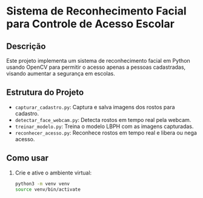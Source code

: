 
# Sistema de Reconhecimento Facial para Controle de Acesso Escolar

## Descrição

Este projeto implementa um sistema de reconhecimento facial em Python usando OpenCV para permitir o acesso apenas a pessoas cadastradas, visando aumentar a segurança em escolas.

## Estrutura do Projeto

- `capturar_cadastro.py`: Captura e salva imagens dos rostos para cadastro.
- `detectar_face_webcam.py`: Detecta rostos em tempo real pela webcam.
- `treinar_modelo.py`: Treina o modelo LBPH com as imagens capturadas.
- `reconhecer_acesso.py`: Reconhece rostos em tempo real e libera ou nega acesso.

## Como usar

1. Crie e ative o ambiente virtual:

   ```bash
   python3 -m venv venv
   source venv/bin/activate
